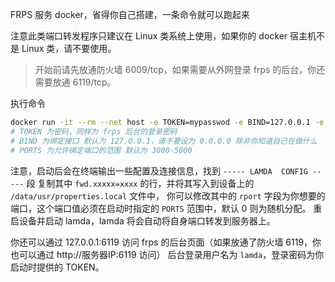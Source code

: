 FRPS 服务 docker，省得你自己搭建，一条命令就可以跑起来

注意此类端口转发程序只建议在 Linux 类系统上使用，如果你的 docker 宿主机不是 Linux 类，请不要使用。

> 开始前请先放通防火墙 6009/tcp，如果需要从外网登录 frps 的后台，你还需要放通 6119/tcp。

执行命令
```bash
docker run -it --rm --net host -e TOKEN=mypasswod -e BIND=127.0.0.1 -e PORTS=1000-5000 rev1si0n/frps
# TOKEN 为密码，同样为 frps 后台的登录密码
# BIND 为绑定接口 默认为 127.0.0.1，请不要设为 0.0.0.0 除非你知道自己在做什么
# PORTS 为允许绑定端口的范围 默认为 3000-5000
```

注意，启动后会在终端输出一些配置及连接信息，找到 `----- LAMDA  CONFIG -----` 段
复制其中 `fwd.xxxxx=xxxx` 的行，并将其写入到设备上的 `/data/usr/properties.local` 文件中，
你可以修改其中的 `rport` 字段为你想要的端口，这个端口值必须在启动时指定的 `PORTS` 范围中，默认 0 则为随机分配。
重启设备并启动 lamda，lamda 将会自动将自身端口转发到服务器上。


你还可以通过 127.0.0.1:6119 访问 frps 的后台页面（如果放通了防火墙 6119，你也可以通过 http://服务器IP:6119 访问）
后台登录用户名为 `lamda`，登录密码为你启动时提供的 TOKEN。
